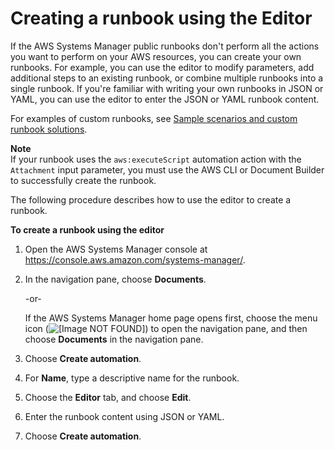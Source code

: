 # Creating a runbook using the Editor<a name="automation-document-editor"></a>

If the AWS Systems Manager public runbooks don't perform all the actions you want to perform on your AWS resources, you can create your own runbooks\. For example, you can use the editor to modify parameters, add additional steps to an existing runbook, or combine multiple runbooks into a single runbook\. If you're familiar with writing your own runbooks in JSON or YAML, you can use the editor to enter the JSON or YAML runbook content\.

For examples of custom runbooks, see [Sample scenarios and custom runbook solutions](automation-document-samples.md)\.

**Note**  
If your runbook uses the `aws:executeScript` automation action with the `Attachment` input parameter, you must use the AWS CLI or Document Builder to successfully create the runbook\.

The following procedure describes how to use the editor to create a runbook\.

**To create a runbook using the editor**

1. Open the AWS Systems Manager console at [https://console\.aws\.amazon\.com/systems\-manager/](https://console.aws.amazon.com/systems-manager/)\.

1. In the navigation pane, choose **Documents**\.

   \-or\-

   If the AWS Systems Manager home page opens first, choose the menu icon \(![\[Image NOT FOUND\]](http://docs.aws.amazon.com/systems-manager/latest/userguide/images/menu-icon-small.png)\) to open the navigation pane, and then choose **Documents** in the navigation pane\.

1. Choose **Create automation**\.

1. For **Name**, type a descriptive name for the runbook\.

1. Choose the **Editor** tab, and choose **Edit**\.

1. Enter the runbook content using JSON or YAML\.

1. Choose **Create automation**\.